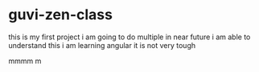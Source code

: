 # guvi-zen-class
this is my first project
i am going to do multiple in near future
i am able to understand this
i am learning angular it is not very tough

mmmm
m
